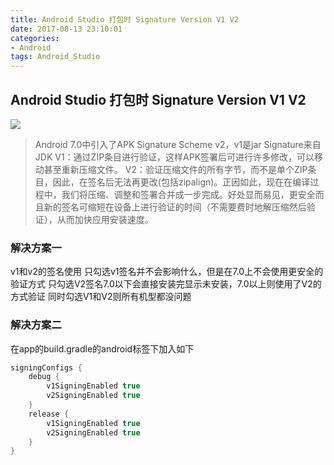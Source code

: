 ```yaml
---
title: Android Studio 打包时 Signature Version V1 V2
date: 2017-08-13 23:10:01
categories:
- Android
tags: Android_Studio
---
```


## Android Studio 打包时 Signature Version V1 V2 ##

![](http://zzice.github.io/resources/images/Signature_Version_V1_V2.png)


> Android 7.0中引入了APK Signature Scheme v2，v1是jar Signature来自JDK
> V1：通过ZIP条目进行验证，这样APK签署后可进行许多修改，可以移动甚至重新压缩文件。
> V2：验证压缩文件的所有字节，而不是单个ZIP条目，因此，在签名后无法再更改(包括zipalign)。正因如此，现在在编译过程中，我们将压缩、调整和签署合并成一步完成。好处显而易见，更安全而且新的签名可缩短在设备上进行验证的时间（不需要费时地解压缩然后验证），从而加快应用安装速度。

### 解决方案一 ###
v1和v2的签名使用
只勾选v1签名并不会影响什么，但是在7.0上不会使用更安全的验证方式
只勾选V2签名7.0以下会直接安装完显示未安装，7.0以上则使用了V2的方式验证
同时勾选V1和V2则所有机型都没问题

### 解决方案二 ###
在app的build.gradle的android标签下加入如下
``` gradle 
signingConfigs {  
    debug {  
        v1SigningEnabled true  
        v2SigningEnabled true  
    }  
    release {  
        v1SigningEnabled true  
        v2SigningEnabled true  
    }  
}  
```